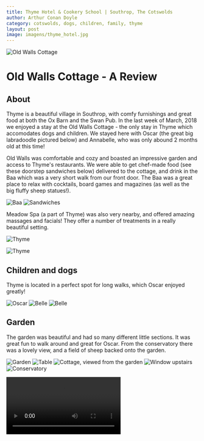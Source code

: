 ```yaml
---
title: Thyme Hotel & Cookery School | Southrop, The Cotswolds
author: Arthur Conan Doyle
category: cotswolds, dogs, children, family, thyme 
layout: post
image: imagens/thyme_hotel.jpg
---
```

![Old Walls Cottage](/img/albums/Thyme/outside.jpeg)

# Old Walls Cottage - A Review 

## About 

Thyme is a beautiful village in Southrop, with comfy furnishings and great food at both the Ox Barn and the Swan Pub. In the last week of March, 2018 we enjoyed a stay at the Old Walls Cottage - the only stay in Thyme which accomodates dogs and children. We stayed here with Oscar (the great big labradoodle pictured below) and Annabelle, who was only abound 2 months old at this time! 


Old Walls was comfortable and cozy and boasted an impressive garden and access to Thyme's restaurants. We were able to get chef-made food (see these doorstep sandwiches below) delivered to the cottage, and drink in the Baa which was a very short walk from our front door. The Baa was a great place to relax with cocktails, board games and magazines (as well as the big fluffy sheep statues!).

![Baa](/img/albums/Thyme/baa_magazine.jpeg)
![Sandwiches](/img/albums/Thyme/sandwiches.jpeg)

Meadow Spa (a part of Thyme) was also very nearby, and offered amazing massages and facials! They offer a number of treatments in a really beautiful setting.

![Thyme](/img/albums/Thyme/champagne.jpeg)

![Thyme](/img/albums/Thyme/thyme.jpeg)


## Children and dogs

Thyme is located in a perfect spot for long walks, which Oscar enjoyed greatly! 

![Oscar](/img/albums/Thyme/wild_oscar.jpeg)
![Belle](/img/albums/Thyme/belles.jpeg)
![Belle](/img/albums/Thyme/sleep_belles.jpeg)


## Garden

The garden was beautiful and had so many different little sections. It was great fun to walk around and great for Oscar. From the conservatory there was a lovely view, and a field of sheep backed onto the garden.

![Garden](/img/albums/Thyme/sunrise.jpg)
![Table](/img/albums/Thyme/will_belles.jpeg)
![Cottage, viewed from the garden](/img/albums/Thyme/outside_cottage.jpeg)
![Window upstairs](/img/albums/Thyme/window.jpg)
![Conservatory](/img/albums/Thyme/conservatory.jpg)

![Go crazy](/img/albums/Thyme/go_crazy.mp4)
